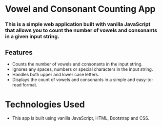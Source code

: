 # Vowel and Consonant Counting App
### This is a simple web application built with vanilla JavaScript that allows you to count the number of vowels and consonants in a given input string.

## Features
* Counts the number of vowels and consonants in the input string.
* Ignores any spaces, numbers or special characters in the input string.
* Handles both upper and lower case letters.
* Displays the count of vowels and consonants in a simple and easy-to-read format.


# Technologies Used
* This app is built using vanilla JavaScript, HTML, Bootstrap and CSS.
